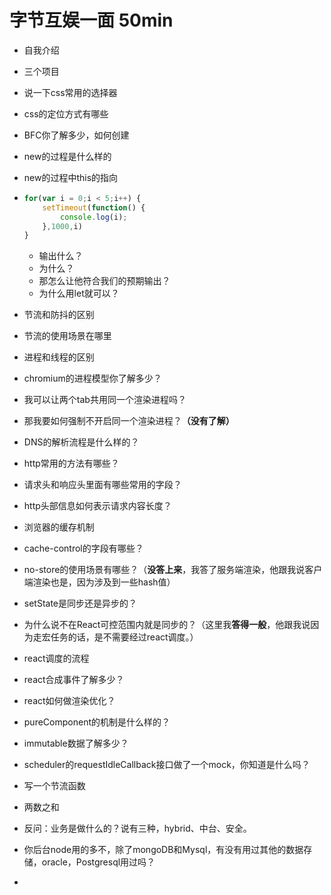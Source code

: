 # 字节互娱一面 50min

- 自我介绍

- 三个项目

- 说一下css常用的选择器

- css的定位方式有哪些

- BFC你了解多少，如何创建

- new的过程是什么样的

- new的过程中this的指向

- ```js
  for(var i = 0;i < 5;i++) {
      setTimeout(function() {
          console.log(i);
      },1000,i)
  }
  ```

  - 输出什么？
  - 为什么？
  - 那怎么让他符合我们的预期输出？
  - 为什么用let就可以？

- 节流和防抖的区别

- 节流的使用场景在哪里

- 进程和线程的区别

- chromium的进程模型你了解多少？

- 我可以让两个tab共用同一个渲染进程吗？

- 那我要如何强制不开启同一个渲染进程？**（没有了解）**

- DNS的解析流程是什么样的？

- http常用的方法有哪些？

- 请求头和响应头里面有哪些常用的字段？

- http头部信息如何表示请求内容长度？

- 浏览器的缓存机制

- cache-control的字段有哪些？

- no-store的使用场景有哪些？（**没答上来**，我答了服务端渲染，他跟我说客户端渲染也是，因为涉及到一些hash值）

- setState是同步还是异步的？

- 为什么说不在React可控范围内就是同步的？（这里我**答得一般**，他跟我说因为走宏任务的话，是不需要经过react调度。）

- react调度的流程

- react合成事件了解多少？

- react如何做渲染优化？

- pureComponent的机制是什么样的？

- immutable数据了解多少？

- scheduler的requestIdleCallback接口做了一个mock，你知道是什么吗？

- 写一个节流函数

- 两数之和

- 反问：业务是做什么的？说有三种，hybrid、中台、安全。

- 你后台node用的多不，除了mongoDB和Mysql，有没有用过其他的数据存储，oracle，Postgresql用过吗？

- 

  